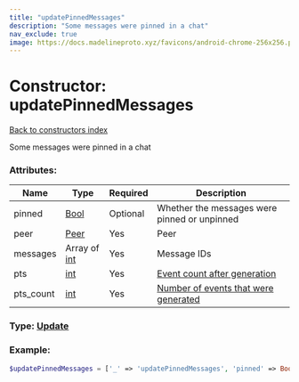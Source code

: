 ```yaml
---
title: "updatePinnedMessages"
description: "Some messages were pinned in a chat"
nav_exclude: true
image: https://docs.madelineproto.xyz/favicons/android-chrome-256x256.png
---
```

# Constructor: updatePinnedMessages  
[Back to constructors index](/API_docs/constructors/index.md)



Some messages were pinned in a chat

### Attributes:

| Name     |    Type       | Required | Description |
|----------|---------------|----------|-------------|
|pinned|[Bool](/API_docs/types/Bool.md) | Optional|Whether the messages were pinned or unpinned|
|peer|[Peer](/API_docs/types/Peer.md) | Yes|Peer|
|messages|Array of [int](/API_docs/types/int.md) | Yes|Message IDs|
|pts|[int](/API_docs/types/int.md) | Yes|[Event count after generation](https://core.telegram.org/api/updates)|
|pts\_count|[int](/API_docs/types/int.md) | Yes|[Number of events that were generated](https://core.telegram.org/api/updates)|



### Type: [Update](/API_docs/types/Update.md)


### Example:

```php
$updatePinnedMessages = ['_' => 'updatePinnedMessages', 'pinned' => Bool, 'peer' => Peer, 'messages' => [int, int], 'pts' => int, 'pts_count' => int];
```  

